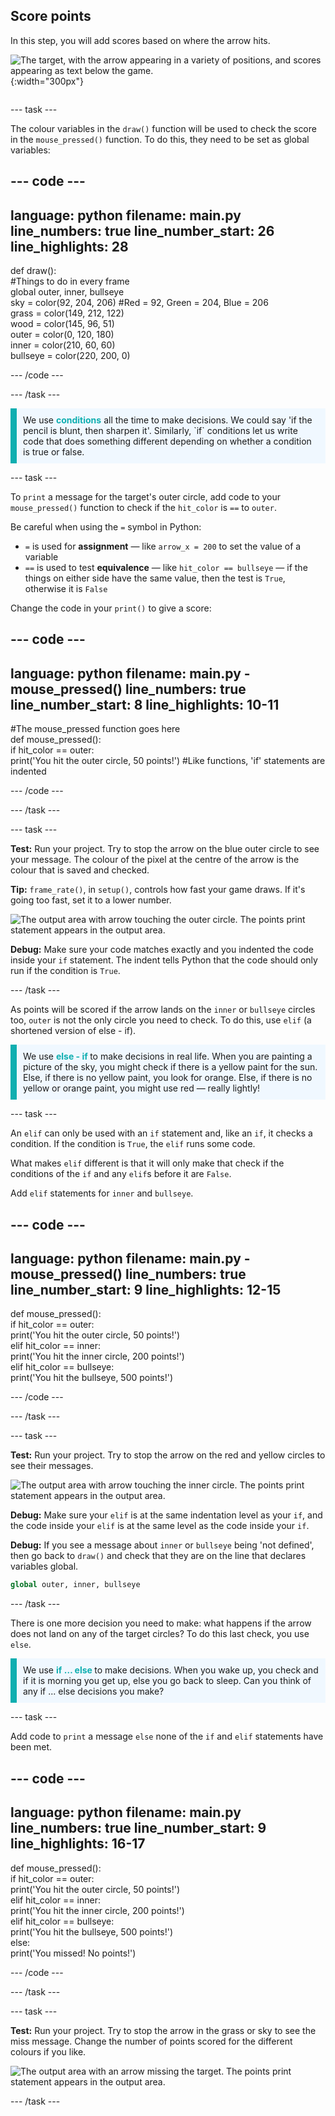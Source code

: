 ## Score points

<div style="display: flex; flex-wrap: wrap">
<div style="flex-basis: 200px; flex-grow: 1; margin-right: 15px;">
In this step, you will add scores based on where the arrow hits.
</div>
<div>

![The target, with the arrow appearing in a variety of positions, and scores appearing as text below the game.](images/points-scored.gif){:width="300px"}

</div>
</div>

--- task ---

The colour variables in the `draw()` function will be used to check the score in the `mouse_pressed()` function. To do this, they need to be set as global variables: 

--- code ---
---
language: python
filename: main.py
line_numbers: true
line_number_start: 26
line_highlights: 28
---

def draw():    
#Things to do in every frame    
  global outer, inner, bullseye    
  sky = color(92, 204, 206) #Red = 92, Green = 204, Blue = 206    
  grass = color(149, 212, 122)    
  wood = color(145, 96, 51)    
  outer = color(0, 120, 180)    
  inner = color(210, 60, 60)   
  bullseye = color(220, 200, 0)   

--- /code ---

--- /task ---

<p style="border-left: solid; border-width:10px; border-color: #0faeb0; background-color: aliceblue; padding: 10px;">
We use <span style="color: #0faeb0; font-weight: bold;"> conditions</span> all the time to make decisions. We could say 'if the pencil is blunt, then sharpen it'. Similarly, `if` conditions let us write code that does something different depending on whether a condition is true or false.
</p>

--- task ---

To `print` a message for the target's outer circle, add code to your `mouse_pressed()` function to check if the `hit_color` is `==` to `outer`. 

Be careful when using the `=` symbol in Python: 
 + `=` is used for **assignment** — like `arrow_x = 200` to set the value of a variable 
 + `==` is used to test **equivalence** — like `hit_color == bullseye` — if the things on either side have the same value, then the test is `True`, otherwise it is `False`

Change the code in your `print()` to give a score:

--- code ---
---
language: python
filename: main.py - mouse_pressed()
line_numbers: true
line_number_start: 8
line_highlights: 10-11
---

#The mouse_pressed function goes here     
def mouse_pressed():     
  if hit_color == outer:      
    print('You hit the outer circle, 50 points!') #Like functions, 'if' statements are indented    

--- /code ---

--- /task ---

--- task ---

**Test:** Run your project. Try to stop the arrow on the blue outer circle to see your message. The colour of the pixel at the centre of the arrow is the colour that is saved and checked. 

**Tip:** `frame_rate()`, in `setup()`, controls how fast your game draws. If it's going too fast, set it to a lower number. 

![The output area with arrow touching the outer circle. The points print statement appears in the output area.](images/blue-points.png)

**Debug:** Make sure your code matches exactly and you indented the code inside your `if` statement. The indent tells Python that the code should only run if the condition is `True`.

--- /task ---

As points will be scored if the arrow lands on the `inner` or `bullseye` circles too, `outer` is not the only circle you need to check. To do this, use `elif` (a shortened version of else - if). 

<p style="border-left: solid; border-width:10px; border-color: #0faeb0; background-color: aliceblue; padding: 10px;">
We use <span style="color: #0faeb0; font-weight: bold;"> else - if </span> to make decisions in real life. When you are painting a picture of the sky, you might check if there is a yellow paint for the sun. Else, if there is no yellow paint, you look for orange. Else, if there is no yellow or orange paint, you might use red — really lightly!
</p>

--- task ---

An `elif` can only be used with an `if` statement and, like an `if`, it checks a condition. If the condition is `True`, the `elif` runs some code. 

What makes `elif` different is that it will only make that check if the conditions of the `if` and any `elif`s before it are `False`.

Add `elif` statements for `inner` and `bullseye`.

--- code ---
---
language: python
filename: main.py - mouse_pressed()
line_numbers: true
line_number_start: 9
line_highlights: 12-15
---

def mouse_pressed():    
  if hit_color == outer:    
    print('You hit the outer circle, 50 points!')    
  elif hit_color == inner:    
    print('You hit the inner circle, 200 points!')   
  elif hit_color == bullseye:    
    print('You hit the bullseye, 500 points!')    

--- /code ---

--- /task ---

--- task ---

**Test:** Run your project. Try to stop the arrow on the red and yellow circles to see their messages.

![The output area with arrow touching the inner circle. The points print statement appears in the output area.](images/yellow-points.png)

**Debug:** Make sure your `elif` is at the same indentation level as your `if`, and the code inside your `elif` is at the same level as the code inside your `if`.

**Debug:** If you see a message about `inner` or `bullseye` being 'not defined', then go back to `draw()` and check that they are on the line that declares variables global.

```python
global outer, inner, bullseye
```

--- /task ---

There is one more decision you need to make: what happens if the arrow does not land on any of the target circles? To do this last check, you use `else`.

<p style="border-left: solid; border-width:10px; border-color: #0faeb0; background-color: aliceblue; padding: 10px;">
We use <span style="color: #0faeb0; font-weight: bold;"> if … else </span> to make decisions. When you wake up, you check and if it is morning you get up, else you go back to sleep. Can you think of any if ... else decisions you make? 
</p>

--- task ---

Add code to `print` a message `else` none of the `if` and `elif` statements have been met.

--- code ---
---
language: python
filename: main.py
line_numbers: true
line_number_start: 9
line_highlights: 16-17
---

def mouse_pressed():    
  if hit_color == outer:   
    print('You hit the outer circle, 50 points!')   
  elif hit_color == inner:   
    print('You hit the inner circle, 200 points!')   
  elif hit_color == bullseye:    
    print('You hit the bullseye, 500 points!')   
  else:   
    print('You missed! No points!')    

--- /code ---

--- /task ---

--- task ---

**Test:** Run your project. Try to stop the arrow in the grass or sky to see the miss message. Change the number of points scored for the different colours if you like.

![The output area with an arrow missing the target. The points print statement appears in the output area.](images/missed-points.png)

--- /task ---

